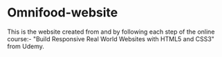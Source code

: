 # Omnifood-website
This is the website created from and by following each step of the online course:- "Build Responsive Real World Websites with HTML5 and CSS3" from Udemy.
